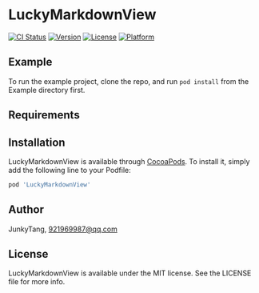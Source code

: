 # LuckyMarkdownView

[![CI Status](https://img.shields.io/travis/JunkyTang/LuckyMarkdownView.svg?style=flat)](https://travis-ci.org/JunkyTang/LuckyMarkdownView)
[![Version](https://img.shields.io/cocoapods/v/LuckyMarkdownView.svg?style=flat)](https://cocoapods.org/pods/LuckyMarkdownView)
[![License](https://img.shields.io/cocoapods/l/LuckyMarkdownView.svg?style=flat)](https://cocoapods.org/pods/LuckyMarkdownView)
[![Platform](https://img.shields.io/cocoapods/p/LuckyMarkdownView.svg?style=flat)](https://cocoapods.org/pods/LuckyMarkdownView)

## Example

To run the example project, clone the repo, and run `pod install` from the Example directory first.

## Requirements

## Installation

LuckyMarkdownView is available through [CocoaPods](https://cocoapods.org). To install
it, simply add the following line to your Podfile:

```ruby
pod 'LuckyMarkdownView'
```

## Author

JunkyTang, 921969987@qq.com

## License

LuckyMarkdownView is available under the MIT license. See the LICENSE file for more info.
